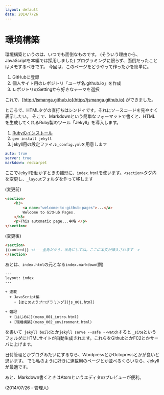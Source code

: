 ```yaml
---
layout: default
date: 2014/7/26
---
```


# 環境構築

環境構築というのは、いつでも面倒なものです。
(そういう理由から、JavaScriptを本編では採用しました)
プログラミングに限らず、面倒だったことはメモするべきです。
今回は、このページをどうやって作ったかを簡単に。


1. GitHubに登録
1. 個人サイト用のレポジトリ「ユーザ名.github.io」を作成
1. レポジトリのSettingから好きなテーマを選択

これで、[http://jsmanga.github.io](http://jsmanga.github.io) ができました。


ところで、HTMLタグの直打ちはシンドイです。それにソースコードを見やすく表示したい。
そこで、Markdownという簡単なフォーマットで書くと、HTMLを生成してくれるRuby製のツール「Jekyll」を導入します。

1. [Rubyのインストール](http://allabout.co.jp/gm/gc/431930/)
1. ``` gem install jekyll ```
1. jekyll用の設定ファイル``_config.yml``を用意します


``` yaml
auto: true
server: true
markdown: redcarpet
```

ここでJekyllを動かすときの雛形に、``index.html``を使います。``<section>``タグ内を変更し、``_layout``フォルダを作って移します

(変更前)

``` html
<section>
    <h3>
        <a name="welcome-to-github-pages">...</a>
        Welcome to GitHub Pages.
    </h3>
	<p>This automatic page...中略 </p>
</section>
```

(変更後)

``` html
<section>
｛｛content｝｝ <!-- 全角だから、半角にしてね。ここに本文が挿入されます-->
</section>
```

あとは、``index.html``の元となる``index.markdown``(例)

```
---
layout: index
---

+ 連載
  + JavaScript編
    + [はじめようプログラミング](js_001.html)

+ 雑記
  + [はじめに](memo_001_intro.html)
  + [環境構築](memo_002_environment.html)
```

を書いて`` jekyll build``とか``jekyll serve --safe --watch``すると
``_site``というフォルダにHTMLサイトが自動生成されます。これらをGithubとかFC2とかサーバに上げます。

日付管理とかブログみたいにするなら、WordpressとかOctopressとかが良いと思います。
でも私のように好きに連載用のページとか並べるくらいなら、Jekyllが最適です。

あと、Markdown書くときはAtomというエディタのプレビューが便利。


(2014/07/26 - 管理人)
